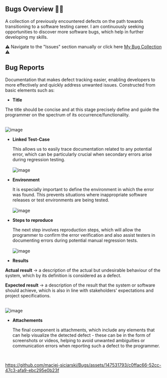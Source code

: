 ## **Bugs Overview** 🐞❌ 

A collection of previously encountered defects on the path towards transitioning to a software testing career. I am continuously seeking opportunities to discover more software bugs, which help in further developing my skills.

⚠ Navigate to the "Issues" section manually or click here [My Bug Collection](https://github.com/maciej-siciarski/Bugs/issues) ⚠

## **Bug Reports**

Documentation that makes defect tracking easier, enabling developers to more effectively and quickly address unwanted issues. Constructed from basic elements such as:

- **Title**
  
The title should be concise and at this stage precisely define and guide the programmer on the spectrum of its occurrence/functionality.<br>
<br>

![image](https://github.com/maciej-siciarski/Bugs/assets/147531793/c636c54e-00d3-4912-94fe-d5f8bc1f6054)


- **Linked Test-Case**
  
   This allows us to easily trace documentation related to any potential error, which can be particularly crucial when secondary errors arise during regression testing.<br>
   <br>
  ![image](https://github.com/maciej-siciarski/Bugs/assets/147531793/ef39015e-cb0d-47fe-b855-a748df84a60c)
  

 - **Environment**
  
    It is especially important to define the environment in which the error was found. This prevents situations where inappropriate software releases or test environments are being tested.<br>
    <br>
    ![image](https://github.com/maciej-siciarski/Bugs/assets/147531793/67aae6d4-ae96-4d75-8865-c5a1a70b750b)

  - **Steps to reproduce**
   
    The next step involves reproduction steps, which will allow the programmer to confirm the error verification and also assist testers in documenting errors during potential manual regression tests.<br>
    <br>
    ![image](https://github.com/maciej-siciarski/Bugs/assets/147531793/e6e1f33c-cf65-4d55-8c5f-b339d2274de4)

- **Results**  

  
**Actual result** →  a description of the actual but undesirable behaviour of the system, which by its definition is considered as a defect.


**Expected result** →  a description of the result that the system or software should achieve, which is also in line with stakeholders' expectations and project specifications.<br>
<br>

![image](https://github.com/maciej-siciarski/Bugs/assets/147531793/d9df7e88-92e5-496f-a2d1-70610990ef9e)


- **Attachements**
  
  The final component is attachments, which include any elements that can help visualize the detected defect - these can be in the form of screenshots or videos, helping to avoid unwanted ambiguities or communication errors when reporting such a defect to the programmer.<br>
<br>


https://github.com/maciej-siciarski/Bugs/assets/147531793/c0ffac66-52cc-47c3-afa9-ebc295e0b23f
